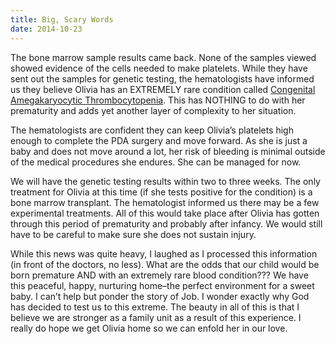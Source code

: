 ```yaml
---
title: Big, Scary Words
date: 2014-10-23
---
```


The bone marrow sample results came back.  None of the samples viewed showed evidence of the cells needed to make platelets.  While they have sent out the samples for genetic testing, the hematologists have informed us they believe Olivia has an EXTREMELY rare condition called [Congenital Amegakaryocytic Thrombocytopenia](http://www.danafarberbostonchildrens.org/Conditions/Blood-Disorders/Congenital_Amegakaryocytic_Thrombocytopenia.aspx).  This has NOTHING to do with her prematurity and adds yet another layer of complexity to her situation.

The hematologists are confident they can keep Olivia’s platelets high enough to complete the PDA surgery and move forward.  As she is just a baby and does not move around a lot, her risk of bleeding is minimal outside of the medical procedures she endures.  She can be managed for now.

We will have the genetic testing results within two to three weeks.  The only treatment for Olivia at this time (if she tests positive for the condition) is a bone marrow transplant.  The hematologist informed us there may be a few experimental treatments.  All of this would take place after Olivia has gotten through this period of prematurity and probably after infancy.  We would still have to be careful to make sure she does not sustain injury.

While this news was quite heavy, I laughed as I processed this information (in front of the doctors, no less).  What are the odds that our child would be born premature AND with an extremely rare blood condition???  We have this peaceful, happy, nurturing home–the perfect environment for a sweet baby.  I can’t help but ponder the story of Job.  I wonder exactly why God has decided to test us to this extreme.  The beauty in all of this is that I believe we are stronger as a family unit as a result of this experience.  I really do hope we get Olivia home so we can enfold her in our love.